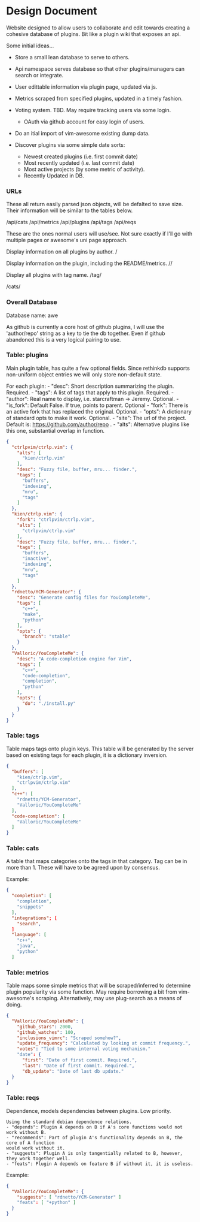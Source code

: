 # Design Document

Website designed to allow users to collaborate and edit towards creating a cohesive
database of plugins. Bit like a plugin wiki that exposes an api.

Some initial ideas...

- Store a small lean database to serve to others.
- Api namespace serves database so that other plugins/managers can search or integrate.
- User edittable information via plugin page, updated via js.

- Metrics scraped from specified plugins, updated in a timely fashion.
- Voting system. TBD. May require tracking users via some login.
  - OAuth via github account for easy login of users.
- Do an itial import of vim-awesome existing dump data.
- Discover plugins via some simple date sorts:
  - Newest created plugins (i.e. first commit date)
  - Most recently updated (i.e. last commit date)
  - Most active projects (by some metric of activity).
  - Recently Updated in DB.

### URLs

These all return easily parsed json objects, will be defalted to save size.
Their information will be similar to the tables below.

/api/cats
/api/metrics
/api/plugins
/api/tags
/api/reqs

These are the ones normal users will use/see.
Not sure exactly if I'll go with multiple pages or awesome's uni page approach.

Display information on all plugins by author.
/<author>

Display information on the plugin, including the README/metrics.
/<author>/<name>

Display all plugins with tag name.
/tag/<name>

/cats/<name>

### Overall Database

Database name: awe

As github is currently a core host of github plugins, I will use
the 'author/repo' string as a key to tie the db together. Even if github abandoned
this is a very logical pairing to use.

### Table: plugins

Main plugin table, has quite a few optional fields. Since rethinkdb supports non-uniform
object entries we will only store non-default state.

For each plugin:
    - "desc": Short description summarizing the plugin. Required.
    - "tags": A list of tags that apply to this plugin. Required.
    - "author": Real name to display, i.e. starcraftman -> Jeremy. Optional.
    - "is_fork": Default False. If true, points to parent. Optional
    - "fork": There is an active fork that has replaced the original. Optional.
    - "opts": A dictionary of standard opts to make it work. Optional.
    - "site": The url of the project. Default is: https://github.com/author/repo .
    - "alts": Alternative plugins like this one, substantial overlap in function.

```json
{
  "ctrlpvim/ctrlp.vim": {
    "alts": [
      "kien/ctrlp.vim"
    ],
    "desc": "Fuzzy file, buffer, mru... finder.",
    "tags": [
      "buffers",
      "indexing",
      "mru",
      "tags"
    ]
  },
  "kien/ctrlp.vim": {
    "fork": "ctrlpvim/ctrlp.vim",
    "alts": [
      "ctrlpvim/ctrlp.vim"
    ],
    "desc": "Fuzzy file, buffer, mru... finder.",
    "tags": [
      "buffers",
      "inactive",
      "indexing",
      "mru",
      "tags"
    ]
  },
  "rdnetto/YCM-Generator": {
    "desc": "Generate config files for YouCompleteMe",
    "tags": [
      "c++",
      "make",
      "python"
    ],
    "opts": {
      "branch": "stable"
    }
  },
  "Valloric/YouCompleteMe": {
    "desc": "A code-completion engine for Vim",
    "tags": [
      "c++",
      "code-completion",
      "completion",
      "python"
    ],
    "opts": {
      "do": "./install.py"
    }
  }
}
```

### Table: tags

Table maps tags onto plugin keys. This table will be generated by the server
based on existing tags for each plugin, it is a dictionary inversion.

```json
{
  "buffers": [
    "kien/ctrlp.vim",
    "ctrlpvim/ctrlp.vim"
  ],
  "c++": [
    "rdnetto/YCM-Generator",
    "Valloric/YouCompleteMe"
  ],
  "code-completion": [
    "Valloric/YouCompleteMe"
  ]
}
```


### Table: cats

A table that maps categories onto the tags in that category.
Tag can be in more than 1.
These will have to be agreed upon by consensus.

Example:
```json
{
  "completion": [
    "completion",
    "snippets"
  ],
  "integrations"; [
    "search",
  ]
  "language": [
    "c++",
    "java",
    "python"
  ]
```

### Table: metrics

Table maps some simple metrics that will be scraped/inferred
to determine plugin popularity via some function.
May require borrowing a bit from vim-awesome's scraping.
Alternatively, may use plug-search as a means of doing.

```json
{
  "Valloric/YouCompleteMe": {
    "github_stars": 2000,
    "github_watches": 100,
    "inclusions_vimrc": "Scraped somehow?",
    "update_frequency": "Calculated by looking at commit frequency.",
    "votes": "Tied to some internal voting mechanism."
    "date": {
      "first": "Date of first commit. Required.",
      "last": "Date of first commit. Required.",
      "db_update": "Date of last db update."
  }
}
```

### Table: reqs
Dependence, models dependencies between plugins. Low priority.

    Using the standard debian dependence relations.
    - "depends": Plugin A depends on B if A's core functions would not work without B.
    - "recommends": Part of plugin A's functionality depends on B, the core of A function
    would work without it.
    - "suggests": Plugin A is only tangentially related to B, however, they work together well.
    - "feats": Plugin A depends on feature B if without it, it is useless.

Example:

```json
{
  "Valloric/YouCompleteMe": {
    "suggests": [ "rdnetto/YCM-Generator" ]
    "feats": [ "+python" ]
  }
}
```
